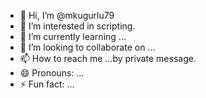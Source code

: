 - 👋 Hi, I’m @mkugurlu79
- 👀 I’m interested in scripting.
- 🌱 I’m currently learning ...
- 💞️ I’m looking to collaborate on ...
- 📫 How to reach me ...by private message.
- 😄 Pronouns: ...
- ⚡ Fun fact: ...

<!---
mkugurlu79/mkugurlu79 is a ✨ special ✨ repository because its `README.md` (this file) appears on your GitHub profile.
You can click the Preview link to take a look at your changes.
--->

